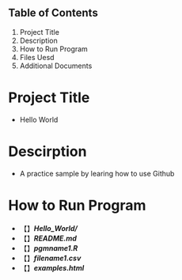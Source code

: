 ## Table of Contents
1. Project Title
2. Description
3. How to Run Program
4. Files Uesd
5. Additional Documents

# Project Title
* Hello World

# Descirption
* A practice sample by learing how to use Github

# How to Run Program
- 【】***Hello_World/***
- 【】***README.md***
- 【】***pgmname1.R***
- 【】***filename1.csv***
- 【】***examples.html***



